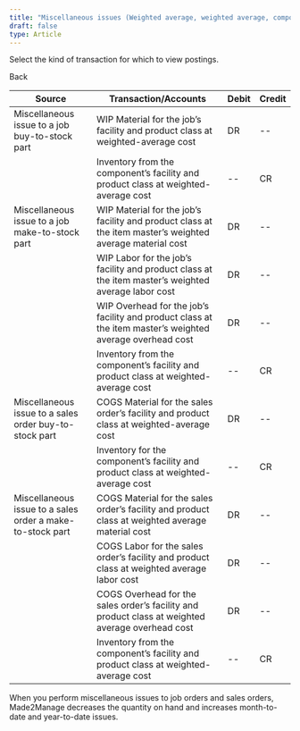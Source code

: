 ```yaml
---
title: "Miscellaneous issues (Weighted average, weighted average, component or Inventory transactions)"
draft: false
type: Article
---
```


Select the kind of transaction for which to view postings. 

Back

| Source                                                    | Transaction/Accounts                                                                                      | Debit | Credit |
|-----------------------------------------------------------|-----------------------------------------------------------------------------------------------------------|-------|--------|
| Miscellaneous issue to a job buy-to-stock part            | WIP Material for the job’s facility and product class at weighted-average cost                            | DR    | --     |
|                                                           | Inventory from the component’s facility and product class at weighted-average cost                        | --    | CR     |
| Miscellaneous issue to a job make-to-stock part           | WIP Material for the job’s facility and product class at the item master’s weighted average material cost | DR    | --     |
|                                                           | WIP Labor for the job’s facility and product class at the item master’s weighted average labor cost       | DR    | --     |
|                                                           | WIP Overhead for the job’s facility and product class at the item master’s weighted average overhead cost | DR    | --     |
|                                                           | Inventory from the component’s facility and product class at weighted-average cost                        | --    | CR     |
| Miscellaneous issue to a sales order buy-to-stock part    | COGS Material for the sales order’s facility and product class at weighted-average cost                   | DR    | --     |
|                                                           | Inventory for the component’s facility and product class at weighted-average cost                         | --    | CR     |
| Miscellaneous issue to a sales order a make-to-stock part | COGS Material for the sales order’s facility and product class at weighted average material cost          | DR    | --     |
|                                                           | COGS Labor for the sales order’s facility and product class at weighted average labor cost                | DR    | --     |
|                                                           | COGS Overhead for the sales order’s facility and product class at weighted average overhead cost          | DR    | --     |
|                                                           | Inventory from the component’s facility and product class at weighted-average cost                        | --    | CR     |

When you perform miscellaneous issues to job orders and sales orders, Made2Manage decreases the quantity on hand and increases month-to-date and year-to-date issues.